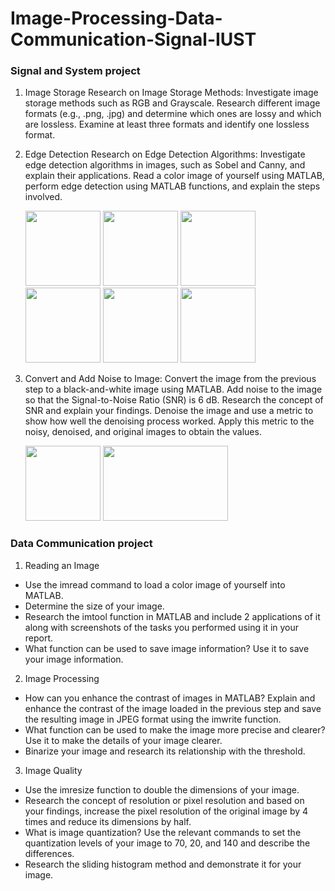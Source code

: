 # Image-Processing-Data-Communication-Signal-IUST
### Signal and System project
1. Image Storage
Research on Image Storage Methods:
Investigate image storage methods such as RGB and Grayscale.
Research different image formats (e.g., .png, .jpg) and determine which ones are lossy and which are lossless. Examine at least three formats and identify one lossless format.
2. Edge Detection
Research on Edge Detection Algorithms:
Investigate edge detection algorithms in images, such as Sobel and Canny, and explain their applications.
Read a color image of yourself using MATLAB, perform edge detection using MATLAB functions, and explain the steps involved.

      <img src="https://github.com/user-attachments/assets/ea0caf63-58a0-4020-a7b7-9054811a6355" width="120" height="120"/>
      <img src="https://github.com/user-attachments/assets/e1313bb8-779e-41e4-9d94-cc92989a6bad" width="120" height="120"/>
      <img src="https://github.com/user-attachments/assets/cbf6bd1d-f79f-4f24-8c79-220dc3290452" width="120" height="120"/>
      <img src="https://github.com/user-attachments/assets/8e620c90-7b93-4464-a3bb-3a45814ea35c" width="120" height="120"/>
      <img src="https://github.com/user-attachments/assets/88973ef4-1b41-442e-80a3-dd6012b3200b" width="120" height="120"/>
      <img src="https://github.com/user-attachments/assets/c9712cdc-41cb-4eec-91c7-232b3f232640" width="120" height="120"/>

4. Convert and Add Noise to Image:
Convert the image from the previous step to a black-and-white image using MATLAB.
Add noise to the image so that the Signal-to-Noise Ratio (SNR) is 6 dB.
Research the concept of SNR and explain your findings.
Denoise the image and use a metric to show how well the denoising process worked. Apply this metric to the noisy, denoised, and original images to obtain the values.

     <img src="https://github.com/user-attachments/assets/edbbfd9f-8d89-439f-a335-f2519bd63113" width="120" height="120"/>
     <img src="https://github.com/user-attachments/assets/a04c1d27-9d28-420a-badb-1e1c030a4709" width="200" height="120"/>

### Data Communication project
1. Reading an Image
- Use the imread command to load a color image of yourself into MATLAB.
- Determine the size of your image.
- Research the imtool function in MATLAB and include 2 applications of it along with screenshots of the tasks you performed using it in your report.
- What function can be used to save image information? Use it to save your image information.

2. Image Processing
- How can you enhance the contrast of images in MATLAB? Explain and enhance the contrast of the image loaded in the previous step and save the resulting image in JPEG format using the imwrite function.
- What function can be used to make the image more precise and clearer? Use it to make the details of your image clearer.
- Binarize your image and research its relationship with the threshold.

3. Image Quality
- Use the imresize function to double the dimensions of your image.
- Research the concept of resolution or pixel resolution and based on your findings, increase the pixel resolution of the original image by 4 times and reduce its dimensions by half.
- What is image quantization? Use the relevant commands to set the quantization levels of your image to 70, 20, and 140 and describe the differences.
- Research the sliding histogram method and demonstrate it for your image.


